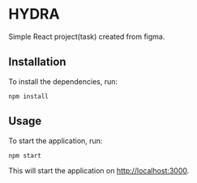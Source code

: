 # HYDRA

Simple React project(task) created from figma.

## Installation

To install the dependencies, run:

```
npm install
```

## Usage

To start the application, run:

```
npm start
```

This will start the application on [http://localhost:3000](http://localhost:3000).
